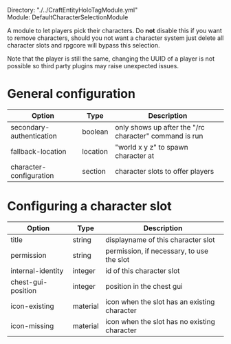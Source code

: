 Directory: "./../CraftEntityHoloTagModule.yml"  
Module: DefaultCharacterSelectionModule

A module to let players pick their characters. Do **not** disable this if you want to remove characters, should you not want a character system just delete all character slots and rpgcore will bypass this selection.

Note that the player is still the same, changing the UUID of a player is not possible so third party plugins may raise unexpected issues.

# General configuration

| Option | Type | Description |
|-|-|-|
| secondary-authentication | boolean | only shows up after the "/rc character" command is run |
| fallback-location | location | "world x y z" to spawn character at |
| character-configuration | section | character slots to offer players |

# Configuring a character slot 

| Option | Type | Description |
|-|-|-|
| title | string | displayname of this character slot |
| permission | string | permission, if necessary, to use the slot |
| internal-identity | integer | id of this character slot |
| chest-gui-position | integer | position in the chest gui |
| icon-existing | material | icon when the slot has an existing character |
| icon-missing | material | icon when the slot has no existing character |